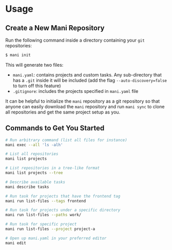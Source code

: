 # Usage

## Create a New Mani Repository

Run the following command inside a directory containing your `git` repositories:

```bash
$ mani init
```

This will generate two files:

- `mani.yaml`: contains projects and custom tasks. Any sub-directory that has a `.git` inside it will be included (add the flag `--auto-discovery=false` to turn off this feature)
- `.gitignore`: includes the projects specified in `mani.yaml` file

It can be helpful to initialize the `mani` repository as a git repository so that anyone can easily download the `mani` repository and run `mani sync` to clone all repositories and get the same project setup as you.

## Commands to Get You Started

```bash
# Run arbitrary command (list all files for instance)
mani exec --all 'ls -alh'

# List all repositories
mani list projects

# List repositories in a tree-like format
mani list projects --tree

# Describe available tasks
mani describe tasks

# Run task for projects that have the frontend tag
mani run list-files --tags frontend

# Run task for projects under a specific directory
mani run list-files --paths work/

# Run task for specific project
mani run list-files --project project-a

# Open up mani.yaml in your preferred editor
mani edit
```
